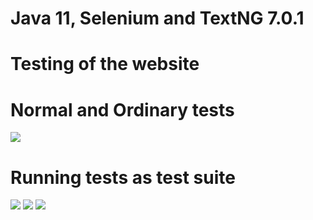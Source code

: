 # Java 11, Selenium and TextNG 7.0.1

# Testing of the  website
# Normal and  Ordinary tests
![]( https://pbs.twimg.com/media/FarnBLjXEAIStxl?format=png&name=900x900 )

# Running tests as test suite
![]( https://pbs.twimg.com/media/Fa6MhIcXEAERaRv?format=png&name=900x900  ) 
![]( https://pbs.twimg.com/media/Fa6MixIXgAADaUQ?format=png&name=900x900   )
![](  https://pbs.twimg.com/media/Fa6MkQTWAAEdOo1?format=png&name=900x900  )

